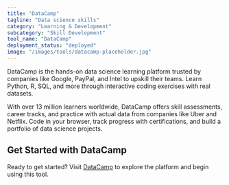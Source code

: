 ```yaml
---
title: "DataCamp"
tagline: "Data science skills"
category: "Learning & Development"
subcategory: "Skill Development"
tool_name: "DataCamp"
deployment_status: "deployed"
image: "/images/tools/datacamp-placeholder.jpg"
---
```

DataCamp is the hands-on data science learning platform trusted by companies like Google, PayPal, and Intel to upskill their teams. Learn Python, R, SQL, and more through interactive coding exercises with real datasets.

With over 13 million learners worldwide, DataCamp offers skill assessments, career tracks, and practice with actual data from companies like Uber and Netflix. Code in your browser, track progress with certifications, and build a portfolio of data science projects.
## Get Started with DataCamp

Ready to get started? Visit [DataCamp](https://datacamp.com) to explore the platform and begin using this tool.
